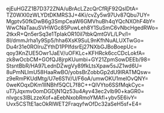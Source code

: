 ejEuHGZZ1B7D372ZNA/uBrAcLZzcQrCfRjF92QslDtA=
TZ0WXI0zWLYDtDKMRS3J+4Ki/cvZy5w97Uv87Qbu7UY=
Mgptv50fkDwB6g3SmpCeaW6GMVhuBh4qYQcNXOhF4bY=
WwCNaTaauSVHWGc85PuwLeh8Y1SuSmC6vNbcHgedRWo=
2tkxR+Qn5erSq3e1TpIakOR10il7tbkQmtGVL/LPv/I=
8l/dmmJrha1y9Sp5/hha6XsK9SuL9nKfhNuALUXTwGo=
Du4r31e0ROlruZYthD1PPIfdsrEj27NXbGJBoBoepUc=
qoy3KnZUE5Owr1JaEV/uOFKLc+KFHRck6ccCDcLokfA=
zk8wOcbCM+GOfQJ8jrpKUumbi+GY21ZpmSowDEEb/98=
StsntBbR/HA97LednDZwgVy89fkLtsXpaw5sJZ1wd6U=
8uPmNLImU58HaaRwBO/yobsBrZobbGp2dU9IRATMQsw=
z9eRmPKUdMtg/U7e6S1V/U/F6oA/umwOKU1melOvQNY=
0weKOqxDKm1llNBhf5QCL7f8C++QlVYto6SSfMqkCyc=
uT7jJqxmv0omDGDjN1Qz53u4Ayv43ec2vlb90+kaGR0=
nIvgcs3lBLzzeXof+aEebNxobRmoYMAfl+ybv5E6ivY=
Uvx5CSTtE1acOkRlWET2FraqyfwOfDc32aSeH5sf+E4=

